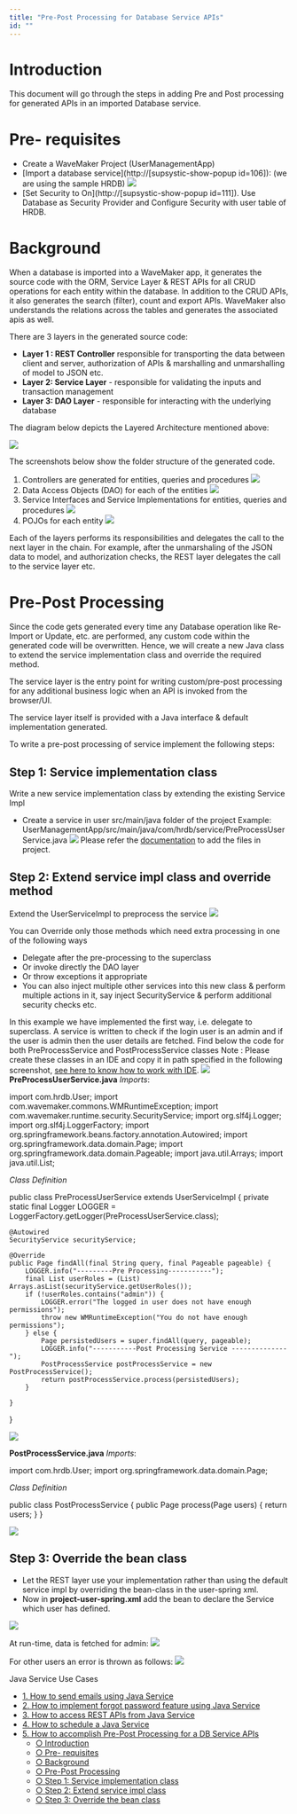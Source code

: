 ```yaml
---
title: "Pre-Post Processing for Database Service APIs"
id: ""
---
```


# **Introduction**

This document will go through the steps in adding Pre and Post processing for generated APIs in an imported Database service.

# **Pre- requisites**

- Create a WaveMaker Project (UserManagementApp)
- [Import a database service](http://[supsystic-show-popup id=106]): (we are using the sample HRDB) [![](../assets/hrdb.png)](../assets/hrdb.png)
- [Set Security to On](http://[supsystic-show-popup id=111]). Use Database as Security Provider and Configure Security with user table of HRDB.

# **Background**

When a database is imported into a WaveMaker app, it generates the source code with the ORM, Service Layer & REST APIs for all CRUD operations for each entity within the database. In addition to the CRUD APIs, it also generates the search (filter), count and export APIs. WaveMaker also understands the relations across the tables and generates the associated apis as well.

There are 3 layers in the generated source code:

- **Layer 1 : REST Controller** responsible for transporting the data between client and server, authorization of APIs & marshalling and unmarshalling of model to JSON etc.
- **Layer 2: Service Layer** \- responsible for validating the inputs and transaction management
- **Layer 3: DAO Layer** - responsible for interacting with the underlying database

The diagram below depicts the Layered Architecture mentioned above:

[![](../assets/word-image-155.png)](../assets/word-image-155.png)

The screenshots below show the folder structure of the generated code.

1. Controllers are generated for entities, queries and procedures [![](../assets/word-image-156.png)](../assets/word-image-156.png)
2. Data Access Objects (DAO) for each of the entities [![](../assets/word-image-157.png)](../assets/word-image-157.png)
3. Service Interfaces and Service Implementations for entities, queries and procedures [![](../assets/word-image-158.png)](../assets/word-image-158.png)
4. POJOs for each entity [![](../assets/word-image-159.png)](../assets/word-image-159.png)

Each of the layers performs its responsibilities and delegates the call to the next layer in the chain. For example, after the unmarshaling of the JSON data to model, and authorization checks, the REST layer delegates the call to the service layer etc.

# Pre-Post Processing

Since the code gets generated every time any Database operation like Re-Import or Update, etc. are performed, any custom code within the generated code will be overwritten. Hence, we will create a new Java class to extend the service implementation class and override the required method.

The service layer is the entry point for writing custom/pre-post processing for any additional business logic when an API is invoked from the browser/UI.

The service layer itself is provided with a Java interface & default implementation generated.

To write a pre-post processing of service implement the following steps:

## Step 1: Service implementation class

Write a new service implementation class by extending the existing Service Impl

- Create a service in user src/main/java folder of the project Example: UserManagementApp/src/main/java/com/hrdb/service/PreProcessUserService.java ![](../assets/word-image-160.png) Please refer the [documentation](/learn/app-development/services/3rd-party-libraries/#resource-files) to add the files in project.

## Step 2: Extend service impl class and override method

Extend the UserServiceImpl to preprocess the service ![](../assets/word-image-161.png)

You can Override only those methods which need extra processing in one of the following ways

- Delegate after the pre-processing to the superclass
- Or invoke directly the DAO layer
- Or throw exceptions it appropriate
- You can also inject multiple other services into this new class & perform multiple actions in it, say inject SecurityService & perform additional security checks etc.

In this example we have implemented the first way, i.e. delegate to superclass. A service is written to check if the login user is an admin and if the user is admin then the user details are fetched. Find below the code for both PreProcessService and PostProcessService classes Note : Please create these classes in an IDE and copy it in path specified in the following screenshot, [see here to know how to work with IDE](/learn/app-development/dev-integration/extending-application-using-ides/). ![](../assets/word-image-162a.png) **PreProcessUserService.java** _Imports_:

import com.hrdb.User;
import com.wavemaker.commons.WMRuntimeException;
import com.wavemaker.runtime.security.SecurityService;
import org.slf4j.Logger;
import org.slf4j.LoggerFactory;
import org.springframework.beans.factory.annotation.Autowired;
import org.springframework.data.domain.Page;
import org.springframework.data.domain.Pageable;
import java.util.Arrays;
import java.util.List;

_Class Definition_

public class PreProcessUserService extends UserServiceImpl {
    private static final Logger LOGGER = LoggerFactory.getLogger(PreProcessUserService.class);

    @Autowired
    SecurityService securityService;

    @Override
    public Page findAll(final String query, final Pageable pageable) {
        LOGGER.info("---------Pre Processing-----------");
        final List userRoles = (List) Arrays.asList(securityService.getUserRoles());
        if (!userRoles.contains("admin")) {
            LOGGER.error("The logged in user does not have enough permissions");
            throw new WMRuntimeException("You do not have enough permissions");
        } else {
            Page persistedUsers = super.findAll(query, pageable);
            LOGGER.info("-----------Post Processing Service --------------");
            PostProcessService postProcessService = new PostProcessService();
            return postProcessService.process(persistedUsers);
        }

    }
}

![](../assets/word-image-162.png)

**PostProcessService.java** _Imports_:

import com.hrdb.User;
import org.springframework.data.domain.Page;

_Class Definition_

public class PostProcessService {
    public Page process(Page users) {
        return users;
    }
}

![](../assets/word-image-163.png)

## Step 3: Override the bean class

- Let the REST layer use your implementation rather than using the default service impl by overriding the bean-class in the user-spring xml.
- Now in **project-user-spring.xml** add the bean to declare the Service which user has defined.

![](../assets/word-image-164.png)

At run-time, data is fetched for admin: ![](../assets/word-image-165.png)

For other users an error is thrown as follows: ![](../assets/word-image-166.png)

Java Service Use Cases

- [1\. How to send emails using Java Service](/learn/how-tos/sending-email-using-java-service/)
- [2\. How to implement forgot password feature using Java Service](/learn/how-tos/implementing-forgot-password-feature-using-java-service/)
- [3\. How to access REST APIs from Java Service](/learn/how-tos/accessing-rest-apis-java-service/)
- [4\. How to schedule a Java Service](/learn/how-tos/scheduling-java-service/)
- [5\. How to accomplish Pre-Post Processing for a DB Service APIs](/learn/how-tos/pre-post-processing-db-service-apis/)
    - [○ Introduction](#post-15541-_yhcaftcsao2l)
    - [○ Pre- requisites](#post-15541-_o3zunah3x1k6)
    - [○ Background](#post-15541-_gqy1z71bvxg0)
    - [○ Pre-Post Processing](#post-15541-_3waubt1z9n6d)
    - [○ Step 1: Service implementation class](#post-15541-_vkamxnxfo5yn)
    - [○ Step 2: Extend service impl class](#post-15541-_3ah5wvvmf3pa)
    - [○ Step 3: Override the bean class](#post-15541-_4lxw8svzi5oz)
